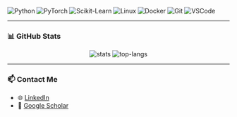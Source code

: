 ![Python](https://img.shields.io/badge/Python-3670A0?style=flat&logo=python&logoColor=white)
![PyTorch](https://img.shields.io/badge/PyTorch-EE4C2C?style=flat&logo=PyTorch&logoColor=white)
![Scikit-Learn](https://img.shields.io/badge/Scikit--Learn-F7931E?style=flat&logo=scikit-learn&logoColor=white)
![Linux](https://img.shields.io/badge/Linux-FCC624?style=flat&logo=linux&logoColor=black)
![Docker](https://img.shields.io/badge/Docker-2496ED?style=flat&logo=docker&logoColor=white)
![Git](https://img.shields.io/badge/Git-F05032?style=flat&logo=git&logoColor=white)
![VSCode](https://img.shields.io/badge/VSCode-007ACC?style=flat&logo=visual-studio-code&logoColor=white)

---

### 📊 GitHub Stats

<p align="center">
  <img src="https://github-readme-stats.vercel.app/api?username=preenet&show_icons=true&theme=tokyonight" alt="stats" />
  <img src="https://github-readme-stats.vercel.app/api/top-langs/?username=preenet&layout=compact&theme=tokyonight" alt="top-langs" />
</p>

---

### 📫 Contact Me

- 🌐 [LinkedIn](https://www.linkedin.com/in/pree-thiengburanathum-6b502a88/)
- 🧠 [Google Scholar](https://scholar.google.com/citations?user=YbRB5R8AAAAJ&hl=en)
